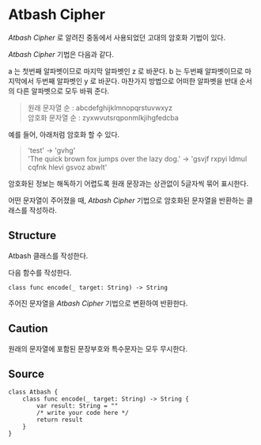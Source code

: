 # Atbash Cipher

*Atbash Cipher* 로 알려진 중동에서 사용되었던 고대의 암호화 기법이 있다.

*Atbash Cipher* 기법은 다음과 같다.

a 는 첫번째 알파벳이므로 마지막 알파벳인 z 로 바꾼다. b 는 두번째 알파벳이므로 마지막에서 두번째 알파벳인 y 로 바꾼다.
마찬가지 방법으로 어떠한 알파벳을 반대 순서의 다른 알파벳으로 모두 바꿔 준다.

> 원래 문자열 순 : abcdefghijklmnopqrstuvwxyz<br>
암호화 문자열 순 : zyxwvutsrqponmlkjihgfedcba

예를 들어, 아래처럼 암호화 할 수 있다.

> 'test' -> 'gvhg'<br>
'The quick brown fox jumps over the lazy dog.' -> 'gsvjf rxpyi ldmul cqfnk hlevi gsvoz abwlt'

암호화된 정보는 해독하기 어렵도록 원래 문장과는 상관없이 5글자씩 묶어 표시한다.

어떤 문자열이 주어졌을 때, *Atbash Cipher* 기법으로 암호화된 문자열을 반환하는 클래스를 작성하라.

## Structure

Atbash 클래스를 작성한다.

다음 함수를 작성한다.

    class func encode(_ target: String) -> String

주어진 문자열을 *Atbash Cipher* 기법으로 변환하여 반환한다.

## Caution

원래의 문자열에 포함된 문장부호와 특수문자는 모두 무시한다.

## Source

    class Atbash {
        class func encode(_ target: String) -> String {
            var result: String = ""
            /* write your code here */
            return result
        }
    }
